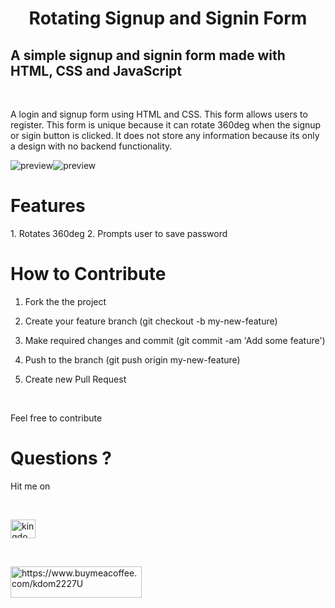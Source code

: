 <center><h1>Rotating Signup and Signin Form</h1></center>

<h2>A simple signup and signin form  made with HTML, CSS and JavaScript</h2>

<br>









<p>A login and signup form using HTML and CSS. This form allows users to register. This form is unique because it can rotate 360deg when the signup or sigin button is clicked. It does not store any information because its only a design with no backend functionality.</p> 

<img alt="preview" src="pic-1.png"><img alt="preview" src="pic-2.png">

<h1>Features</h1>
<p>
  1. Rotates 360deg 
  2. Prompts user to save password

</p>
<h1>How to Contribute</h1>

<p>

1. Fork the the project<br>

2. Create your feature branch (git checkout -b my-new-feature)<br>

3. Make required changes and commit (git commit -am 'Add some feature')<br>

4. Push to the branch (git push origin my-new-feature)<br>

5. Create new Pull Request<br>

<br>

  Feel free to contribute

</p>

 

<h1>Questions ?</h1>

<p>Hit me on</p><br>

<a href="https://twitter.com/kingdom2203" target="blank"><img align="center" src="https://raw.githubusercontent.com/rahuldkjain/github-profile-readme-generator/master/src/images/icons/Social/twitter.svg" alt="kingdom2203" height="30" width="40" /></a>

<br>

<p><a href="https://www.buymeacoffee.com/https://www.buymeacoffee.com/kdom2227U"> <img align="left" src="https://cdn.buymeacoffee.com/buttons/v2/default-yellow.png" height="50" width="210" alt="https://www.buymeacoffee.com/kdom2227U" /></a></p><br><br>
